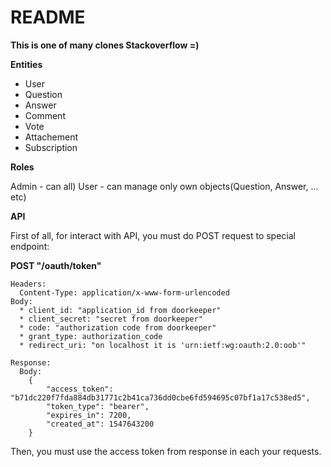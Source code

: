 # README

**This is one of many clones Stackoverflow =)**

**Entities**
* User
* Question
* Answer
* Comment
* Vote
* Attachement
* Subscription

**Roles** 

Admin - can all)
User  - can manage only own objects(Question, Answer, ... etc)

**API** 

First of all, for interact with API, you must do POST request to special endpoint:

**POST "/oauth/token"**

    Headers:
      Content-Type: application/x-www-form-urlencoded   
    Body: 
      * client_id: "application_id from doorkeeper"
      * client_secret: "secret from doorkeeper"
      * code: "authorization code from doorkeeper"
      * grant_type: authorization_code
      * redirect_uri: "on localhost it is 'urn:ietf:wg:oauth:2.0:oob'"	

    Response:
      Body: 
        {
            "access_token": "b71dc220f7fda884db31771c2b41ca736dd0cbe6fd594695c07bf1a17c538ed5",
            "token_type": "bearer",
            "expires_in": 7200,
            "created_at": 1547643200
        }
Then, you must use the access token from response in each your requests.
   

